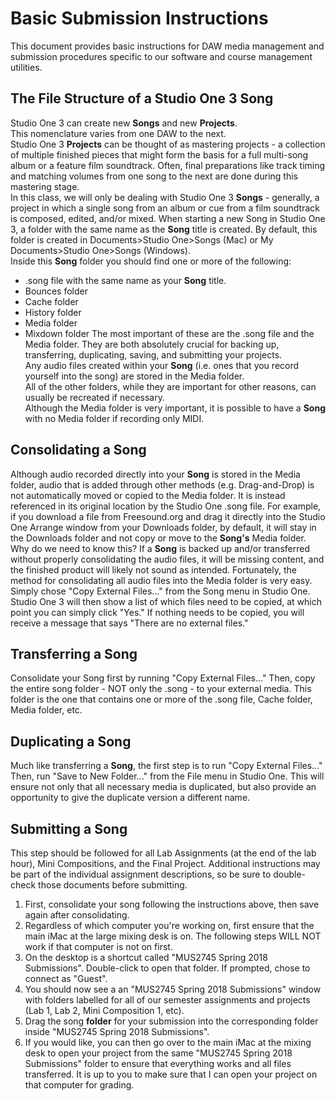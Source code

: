 # Basic Submission Instructions
This document provides basic instructions for DAW media management and submission procedures specific to our software and course management utilities.

## The File Structure of a Studio One 3 Song
Studio One 3 can create new **Songs** and new **Projects**.  
This nomenclature varies from one DAW to the next.  
Studio One 3 **Projects** can be thought of as mastering projects - a collection of multiple finished pieces that might form the basis for a full multi-song album or a feature film soundtrack. Often, final preparations like track timing and matching volumes from one song to the next are done during this mastering stage.   
In this class, we will only be dealing with Studio One 3 **Songs** - generally, a project in which a single song from an album or cue from a film soundtrack is composed, edited, and/or mixed.
When starting a new Song in Studio One 3, a folder with the same name as the **Song** title is created. By default, this folder is created in Documents>Studio One>Songs (Mac) or My Documents>Studio One>Songs (Windows).  
Inside this **Song** folder you should find one or more of the following:
  * .song file with the same name as your **Song** title.
  * Bounces folder
  * Cache folder
  * History folder
  * Media folder
  * Mixdown folder
The most important of these are the .song file and the Media folder. They are both absolutely crucial for backing up, transferring, duplicating, saving, and submitting your projects.  
Any audio files created within your **Song** (i.e. ones that you record yourself into the song) are stored in the Media folder.  
All of the other folders, while they are important for other reasons, can usually be recreated if necessary.  
Although the Media folder is very important, it is possible to have a **Song** with no Media folder if recording only MIDI.

## Consolidating a Song
Although audio recorded directly into your **Song** is stored in the Media folder, audio that is added through other methods (e.g. Drag-and-Drop) is not automatically moved or copied to the Media folder. It is instead referenced in its original location by the Studio One .song file.
For example, if you download a file from Freesound.org and drag it directly into the Studio One Arrange window from your Downloads folder, by default, it will stay in the Downloads folder and not copy or move to the **Song's** Media folder.  
Why do we need to know this? If a **Song** is backed up and/or transferred without properly consolidating the audio files, it will be missing content, and the finished product will likely not sound as intended.
Fortunately, the method for consolidating all audio files into the Media folder is very easy.
Simply chose "Copy External Files..." from the Song menu in Studio One.
Studio One 3 will then show a list of which files need to be copied, at which point you can simply click "Yes."
If nothing needs to be copied, you will receive a message that says "There are no external files."

## Transferring a Song
Consolidate your Song first by running "Copy External Files..."
Then, copy the entire song folder - NOT only the .song - to your external media.
This folder is the one that contains one or more of the .song file, Cache folder, Media folder, etc.

## Duplicating a Song
Much like transferring a **Song**, the first step is to run "Copy External Files..."
Then, run "Save to New Folder..." from the File menu in Studio One.
This will ensure not only that all necessary media is duplicated, but also provide an opportunity to give the duplicate version a different name.

## Submitting a Song
This step should be followed for all Lab Assignments (at the end of the lab hour), Mini Compositions, and the Final Project. Additional instructions may be part of the individual assignment descriptions, so be sure to double-check those documents before submitting.
1. First, consolidate your song following the instructions above, then save again after consolidating.
2. Regardless of which computer you're working on, first ensure that the main iMac at the large mixing desk is on. The following steps WILL NOT work if that computer is not on first.
3. On the desktop is a shortcut called "MUS2745 Spring 2018 Submissions". Double-click to open that folder. If prompted, chose to connect as "Guest".
4. You should now see a an "MUS2745 Spring 2018 Submissions" window with folders labelled for all of our semester assignments and projects (Lab 1, Lab 2, Mini Composition 1, etc).
5. Drag the song **folder** for your submission into the corresponding folder inside "MUS2745 Spring 2018 Submissions".
6. If you would like, you can then go over to the main iMac at the mixing desk to open your project from the same "MUS2745 Spring 2018 Submissions" folder to ensure that everything works and all files transferred. It is up to you to make sure that I can open your project on that computer for grading.
